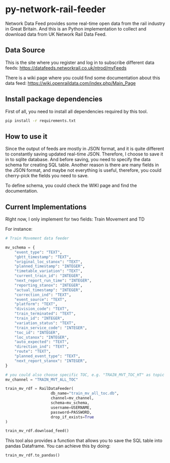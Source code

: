 # py-network-rail-feeder
Network Data Feed provides some real-time open data from the rail industry in Great Britain. And this is an Python implementation to collect and download data from UK Network Rail Data Feed.

## Data Source
This is the site where you register and log in to subscribe different data feeds:
https://datafeeds.networkrail.co.uk/ntrod/myFeeds

There is a wiki page where you could find some documentation about this data feed:
https://wiki.openraildata.com/index.php/Main_Page

## Install package dependencies
First of all, you need to install all dependencies required by this tool.

```bash
pip install -r requirements.txt
```

## How to use it

Since the output of feeds are mostly in JSON format, and it is quite different to constantly saving updated real-time JSON. Therefore, I choose to save it in to sqlite database. And before saving, you need to specify the data schema for creating SQL table. Another reason is there are many fields in the JSON format, and maybe not everything is useful, therefore, you could cherry-pick the fields you need to save.

To define schema, you could check the WIKI page and find the documentation.

## Current Implementations

RIght now, I only implement for two fields: Train Movement and TD

For instance:

```python
# Train Movement data feeder

mv_schema = {
    "event_type": "TEXT", 
    "gbtt_timestamp": "TEXT",
    "original_loc_stanox": "TEXT",
    "planned_timestamp": "INTEGER",
    "timetable_variation": "TEXT",
    "current_train_id": "INTEGER",
    "next_report_run_time": "INTEGER",
    "reporting_stanox": "INTEGER",
    "actual_timestamp": "INTEGER",
    "correction_ind": "TEXT",
    "event_source": "TEXT",
    "platform": "TEXT",
    "division_code": "TEXT",
    "train_terminated": "TEXT",
    "train_id": "INTEGER",
    "variation_status": "TEXT",
    "train_service_code": "INTEGER",
    "toc_id": "INTEGER",
    "loc_stanox": "INTEGER",
    "auto_expected": "TEXT",
    "direction_ind": "TEXT",
    "route": "TEXT",
    "planned_event_type": "TEXT",
    "next_report_stanox": "INTEGER",
}

# you could also choose specific TOC, e.g. "TRAIN_MVT_TOC_HT" as topic
mv_channel = "TRAIN_MVT_ALL_TOC"

train_mv_rdf = RailDataFeeder(
                    db_name="train_mv_all_toc.db", 
                    channel=mv_channel, 
                    schema=mv_schema,
                    username=USERNAME,
                    password=PASSWORD,
                    drop_if_exists=True
)

train_mv_rdf.download_feed()
```
This tool also provides a function that allows you to save the SQL table into pandas Dataframe. You can achieve this by doing:
```
train_mv_rdf.to_pandas()
```
